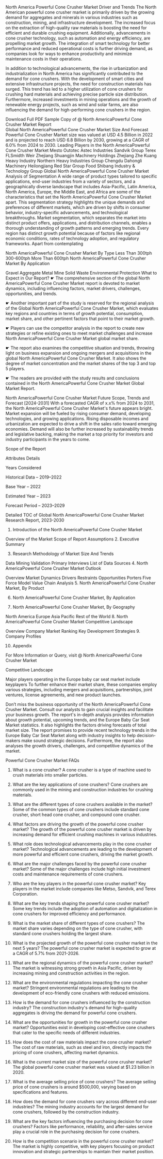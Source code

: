 North America Powerful Cone Crusher Market Driver and Trends
The North American powerful cone crusher market is primarily driven by the growing demand for aggregates and minerals in various industries such as construction, mining, and infrastructure development. The increased focus on the extraction of high-quality raw materials is boosting the need for efficient and durable crushing equipment. Additionally, advancements in cone crusher technology, such as automation and energy efficiency, are propelling market growth. The integration of smart technology for better performance and reduced operational costs is further driving demand, as companies look for ways to enhance productivity and minimize maintenance costs in their operations.

In addition to technological advancements, the rise in urbanization and industrialization in North America has significantly contributed to the demand for cone crushers. With the development of smart cities and extensive infrastructure projects, the need for construction materials has surged. This trend has led to a higher utilization of cone crushers for crushing hard materials and achieving precise particle size distribution. Furthermore, increased investments in mining operations and the growth of renewable energy projects, such as wind and solar farms, are also influencing the demand for high-performing cone crushers in the region.

Download Full PDF Sample Copy of @ North AmericaPowerful Cone Crusher Market Report  
Global North AmericaPowerful Cone Crusher Market Size And Forecast
Powerful Cone Crusher Market size was valued at USD 4.5 Billion in 2022 and is projected to reach USD 6.8 Billion by 2030, growing at a CAGR of 6.0% from 2024 to 2030.
Leading Players in the North AmericaPowerful Cone Crusher Market
Mesto Outotec
Astec Industries
Sandvik Group
Terex
FLSmidth
Weir
Zhejiang Shuangjin Machinery Holdings
Zhejiang Zhe Kuang Heavy Industry
Northern Heavy Industries Group
Chengdu Dahongli Machinery
Heilongjiang Red Star Group Food
Shibang Industry & Technology Group
Global North AmericaPowerful Cone Crusher Market Analysis of Segmentation
A wide range of product types tailored to specific applications, end-user industries from a variety of sectors, and a geographically diverse landscape that includes Asia-Pacific, Latin America, North America, Europe, the Middle East, and Africa are some of the characteristics that set the North AmericaPowerful Cone Crusher Market apart. This segmentation strategy highlights the unique demands and preferences of different markets, which are driven by shifts in consumer behavior, industry-specific advancements, and technological breakthroughs. Market segmentation, which separates the market into distinct product offers, applications, and distribution channels, enables a thorough understanding of growth patterns and emerging trends. Every region has distinct growth potential because of factors like regional economic conditions, rates of technology adoption, and regulatory frameworks. Apart from contemplating

North AmericaPowerful Cone Crusher Market By Type
Less Than 300tph
300-600tph
More Than 600tph
North AmericaPowerful Cone Crusher Market By Application

Gravel Aggregate
Metal Mine
Solid Waste Environmental Protection
What to Expect in Our Report?
☛ The comprehensive section of the global North AmericaPowerful Cone Crusher Market report is devoted to market dynamics, including influencing factors, market drivers, challenges, opportunities, and trends.

☛ Another important part of the study is reserved for the regional analysis of the Global North AmericaPowerful Cone Crusher Market, which evaluates key regions and countries in terms of growth potential, consumption, market share, and other pertinent factors that point to their market growth.

☛ Players can use the competitor analysis in the report to create new strategies or refine existing ones to meet market challenges and increase North AmericaPowerful Cone Crusher Market global market share.

☛ The report also examines the competitive situation and trends, throwing light on business expansion and ongoing mergers and acquisitions in the global North AmericaPowerful Cone Crusher Market. It also shows the degree of market concentration and the market shares of the top 3 and top 5 players.

☛ The readers are provided with the study results and conclusions contained in the North AmericaPowerful Cone Crusher Market Global Market Report.

North AmericaPowerful Cone Crusher Market Future Scope, Trends and Forecast [2024-2031]
With a forecasted CAGR of x.x% from 2024 to 2031, the North AmericaPowerful Cone Crusher Market's future appears bright. Market expansion will be fueled by rising consumer demand, developing technologies, and growing applications. Rising disposable incomes and urbanization are expected to drive a shift in the sales ratio toward emerging economies. Demand will also be further increased by sustainability trends and legislative backing, making the market a top priority for investors and industry participants in the years to come.

Scope of the Report

Attributes Details

Years Considered

Historical Data – 2019–2022

Base Year – 2022

Estimated Year – 2023

Forecast Period – 2023–2029

Detailed TOC of Global North AmericaPowerful Cone Crusher Market Research Report, 2023-2030
1. Introduction of the North AmericaPowerful Cone Crusher Market

Overview of the Market
Scope of Report
Assumptions
2. Executive Summary

3. Research Methodology of Market Size And Trends

Data Mining
Validation
Primary Interviews
List of Data Sources
4. North AmericaPowerful Cone Crusher Market Outlook

Overview
Market Dynamics
Drivers
Restraints
Opportunities
Porters Five Force Model
Value Chain Analysis
5. North AmericaPowerful Cone Crusher Market, By Product

6. North AmericaPowerful Cone Crusher Market, By Application

7. North AmericaPowerful Cone Crusher Market, By Geography

North America
Europe
Asia Pacific
Rest of the World
8. North AmericaPowerful Cone Crusher Market Competitive Landscape

Overview
Company Market Ranking
Key Development Strategies
9. Company Profiles

10. Appendix

For More Information or Query, visit @ North AmericaPowerful Cone Crusher Market

Competitive Landscape

Major players operating in the Europe baby car seat market include keyplayers To further enhance their market share, these companies employ various strategies, including mergers and acquisitions, partnerships, joint ventures, license agreements, and new product launches.

Don’t miss the business opportunity of the North AmericaPowerful Cone Crusher Market. Consult our analysts to gain crucial insights and facilitate your business growth.
The report's in-depth analysis provides information about growth potential, upcoming trends, and the Europe Baby Car Seat Market statistics. It also highlights the factors driving forecasts of total market size. The report promises to provide recent technology trends in the Europe Baby Car Seat Market along with industry insights to help decision-makers make sound strategic decisions. Furthermore, the report also analyses the growth drivers, challenges, and competitive dynamics of the market.

Powerful Cone Crusher Market FAQs
1. What is a cone crusher?
A cone crusher is a type of machine used to crush materials into smaller particles.

2. What are the key applications of cone crushers?
Cone crushers are commonly used in the mining and construction industries for crushing materials.

3. What are the different types of cone crushers available in the market?
Some of the common types of cone crushers include standard cone crusher, short head cone crusher, and compound cone crusher.

4. What factors are driving the growth of the powerful cone crusher market?
The growth of the powerful cone crusher market is driven by increasing demand for efficient crushing machines in various industries.

5. What role does technological advancements play in the cone crusher market?
Technological advancements are leading to the development of more powerful and efficient cone crushers, driving the market growth.

6. What are the major challenges faced by the powerful cone crusher market?
Some of the major challenges include high initial investment costs and maintenance requirements of cone crushers.

7. Who are the key players in the powerful cone crusher market?
Key players in the market include companies like Metso, Sandvik, and Terex Corporation.

8. What are the key trends shaping the powerful cone crusher market?
Some key trends include the adoption of automation and digitalization in cone crushers for improved efficiency and performance.

9. What is the market share of different types of cone crushers?
The market share varies depending on the type of cone crusher, with standard cone crushers holding the largest share.

10. What is the projected growth of the powerful cone crusher market in the next 5 years?
The powerful cone crusher market is expected to grow at a CAGR of 5.7% from 2021-2026.

11. What are the regional dynamics of the powerful cone crusher market?
The market is witnessing strong growth in Asia Pacific, driven by increasing mining and construction activities in the region.

12. What are the environmental regulations impacting the cone crusher market?
Stringent environmental regulations are leading to the development of eco-friendly cone crushers with reduced emissions.

13. How is the demand for cone crushers influenced by the construction industry?
The construction industry's demand for high-quality aggregates is driving the demand for powerful cone crushers.

14. What are the opportunities for growth in the powerful cone crusher market?
Opportunities exist in developing cost-effective cone crushers that cater to the specific needs of different industries.

15. How does the cost of raw materials impact the cone crusher market?
The cost of raw materials, such as steel and iron, directly impacts the pricing of cone crushers, affecting market dynamics.

16. What is the current market size of the powerful cone crusher market?
The global powerful cone crusher market was valued at $1.23 billion in 2020.

17. What is the average selling price of cone crushers?
The average selling price of cone crushers is around $500,000, varying based on specifications and features.

18. How does the demand for cone crushers vary across different end-user industries?
The mining industry accounts for the largest demand for cone crushers, followed by the construction industry.

19. What are the key factors influencing the purchasing decision for cone crushers?
Factors like performance, reliability, and after-sales service play a crucial role in the purchasing decision for cone crushers.

20. How is the competition scenario in the powerful cone crusher market?
The market is highly competitive, with key players focusing on product innovation and strategic partnerships to maintain their market position.
